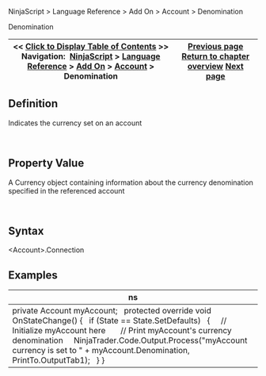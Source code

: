 ﻿


NinjaScript \> Language Reference \> Add On \> Account \> Denomination






















Denomination







| \<\< [Click to Display Table of Contents](denomination.md) \>\> **Navigation:**     [NinjaScript](ninjascript.md) \> [Language Reference](language_reference_wip.md) \> [Add On](add_on.md) \> [Account](account_class.md) \> Denomination | [Previous page](createorder.md) [Return to chapter overview](account_class.md) [Next page](executions.md) |
| --- | --- |











## Definition


Indicates the currency set on an account


 


## Property Value


A Currency object containing information about the currency denomination specified in the referenced account


 


## Syntax


\<Account\>.Connection


## 


## Examples




| ns |
| --- |
| private Account myAccount;   protected override void OnStateChange() {    if (State \=\= State.SetDefaults)    {      // Initialize myAccount here        // Print myAccount's currency denomination      NinjaTrader.Code.Output.Process("myAccount currency is set to " \+ myAccount.Denomination, PrintTo.OutputTab1\);    } } |









